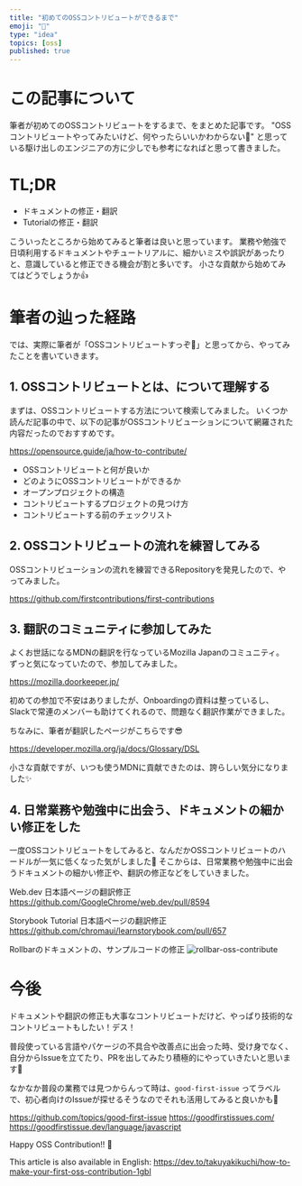 ```yaml
---
title: "初めてのOSSコントリビュートができるまで"
emoji: "🐣"
type: "idea"
topics: [oss]
published: true
---
```


# この記事について

筆者が初めてのOSSコントリビュートをするまで、をまとめた記事です。
"OSSコントリビュートやってみたいけど、何やったらいいかわからない🤔" と思っている駆け出しのエンジニアの方に少しでも参考になればと思って書きました。

# TL;DR

- ドキュメントの修正・翻訳
- Tutorialの修正・翻訳

こういったところから始めてみると筆者は良いと思っています。
業務や勉強で日頃利用するドキュメントやチュートリアルに、細かいミスや誤訳があったりと、意識していると修正できる機会が割と多いです。
小さな貢献から始めてみてはどうでしょうか👍

# 筆者の辿った経路

では、実際に筆者が「OSSコントリビュートすっぞ😤」と思ってから、やってみたことを書いていきます。

## 1. OSSコントリビュートとは、について理解する

まずは、OSSコントリビュートする方法について検索してみました。
いくつか読んだ記事の中で、以下の記事がOSSコントリビューションについて網羅された内容だったのでおすすめです。

https://opensource.guide/ja/how-to-contribute/

- OSSコントリビュートと何が良いか
- どのようにOSSコントリビュートができるか
- オープンプロジェクトの構造
- コントリビュートするプロジェクトの見つけ方
- コントリビュートする前のチェックリスト

## 2. OSSコントリビュートの流れを練習してみる

OSSコントリビューションの流れを練習できるRepositoryを発見したので、やってみました。

https://github.com/firstcontributions/first-contributions

## 3. 翻訳のコミュニティに参加してみた

よくお世話になるMDNの翻訳を行なっているMozilla Japanのコミュニティ。
ずっと気になっていたので、参加してみました。

https://mozilla.doorkeeper.jp/

初めての参加で不安はありましたが、Onboardingの資料は整っているし、Slackで常連のメンバーも助けてくれるので、問題なく翻訳作業ができました。

ちなみに、筆者が翻訳したページがこちらです😎

https://developer.mozilla.org/ja/docs/Glossary/DSL

小さな貢献ですが、いつも使うMDNに貢献できたのは、誇らしい気分になりました✨

## 4. 日常業務や勉強中に出会う、ドキュメントの細かい修正をした

一度OSSコントリビュートをしてみると、なんだかOSSコントリビュートのハードルが一気に低くなった気がしました🚀
そこからは、日常業務や勉強中に出会うドキュメントの細かい修正や、翻訳の修正などをしていきました。

Web.dev 日本語ページの翻訳修正
https://github.com/GoogleChrome/web.dev/pull/8594

Storybook Tutorial 日本語ページの翻訳修正
https://github.com/chromaui/learnstorybook.com/pull/657

Rollbarのドキュメントの、サンプルコードの修正
![rollbar-oss-contribute](https://storage.googleapis.com/zenn-user-upload/8dd58c115c9b-20221022.png)

# 今後

ドキュメントや翻訳の修正も大事なコントリビュートだけど、やっぱり技術的なコントリビュートもしたい！デス！

普段使っている言語やパケージの不具合や改善点に出会った時、受け身でなく、自分からIssueを立てたり、PRを出してみたり積極的にやっていきたいと思います💪

なかなか普段の業務では見つからんって時は、`good-first-issue` ってラベルで、初心者向けのIssueが探せるそうなのでそれも活用してみると良いかも🔰

https://github.com/topics/good-first-issue
https://goodfirstissues.com/
https://goodfirstissue.dev/language/javascript

Happy OSS Contribution!! 🎉

This article is also available in English: https://dev.to/takuyakikuchi/how-to-make-your-first-oss-contribution-1gbl
